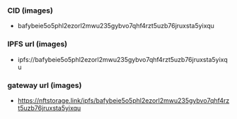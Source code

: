 ### CID (images)
* bafybeie5o5phl2ezorl2mwu235gybvo7qhf4rzt5uzb76jruxsta5yixqu

### IPFS url (images)
* ipfs://bafybeie5o5phl2ezorl2mwu235gybvo7qhf4rzt5uzb76jruxsta5yixqu

### gateway url (images)
* https://nftstorage.link/ipfs/bafybeie5o5phl2ezorl2mwu235gybvo7qhf4rzt5uzb76jruxsta5yixqu
